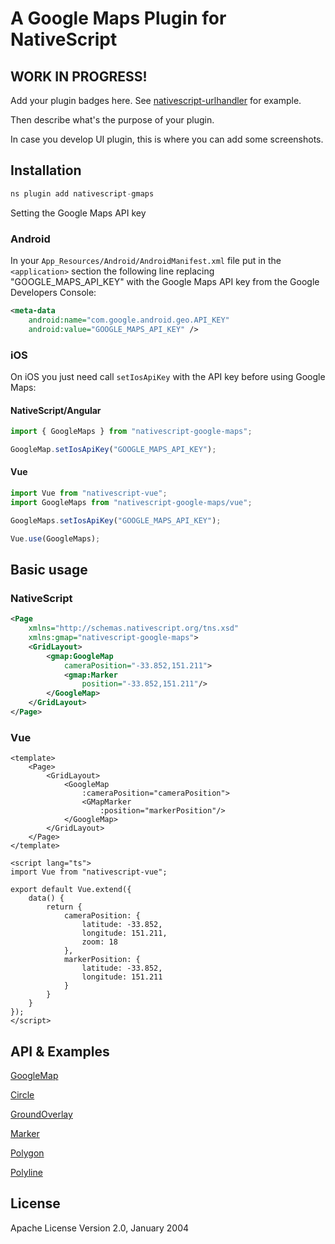 # A Google Maps Plugin for NativeScript

## WORK IN PROGRESS!

Add your plugin badges here. See [nativescript-urlhandler](https://github.com/hypery2k/nativescript-urlhandler) for example.

Then describe what's the purpose of your plugin. 

In case you develop UI plugin, this is where you can add some screenshots.

## Installation

```javascript
ns plugin add nativescript-gmaps
```

Setting the Google Maps API key

### Android

In your `App_Resources/Android/AndroidManifest.xml` file put in the `<application>` section the following line replacing "GOOGLE_MAPS_API_KEY" with the Google Maps API key from the Google Developers Console:

```xml
<meta-data
    android:name="com.google.android.geo.API_KEY"
    android:value="GOOGLE_MAPS_API_KEY" />
```

### iOS

On iOS you just need call `setIosApiKey` with the API key before using Google Maps:

#### NativeScript/Angular
	
```javascript
import { GoogleMaps } from "nativescript-google-maps";

GoogleMap.setIosApiKey("GOOGLE_MAPS_API_KEY");
```

#### Vue
	
```javascript
import Vue from "nativescript-vue";
import GoogleMaps from "nativescript-google-maps/vue";

GoogleMaps.setIosApiKey("GOOGLE_MAPS_API_KEY");

Vue.use(GoogleMaps);
```

## Basic usage 

### NativeScript

```xml
<Page
    xmlns="http://schemas.nativescript.org/tns.xsd"
    xmlns:gmap="nativescript-google-maps">
    <GridLayout>
        <gmap:GoogleMap
            cameraPosition="-33.852,151.211">
            <gmap:Marker
                position="-33.852,151.211"/>
        </GoogleMap>
    </GridLayout>
</Page>
```

### Vue
	
```vue
<template>
    <Page>
        <GridLayout>
            <GoogleMap
                :cameraPosition="cameraPosition">
                <GMapMarker
                    :position="markerPosition"/>
            </GoogleMap>
        </GridLayout>
    </Page>
</template>

<script lang="ts">
import Vue from "nativescript-vue";

export default Vue.extend({
    data() {
        return {
            cameraPosition: {
                latitude: -33.852,
                longitude: 151.211,
                zoom: 18
            },
            markerPosition: {
                latitude: -33.852,
                longitude: 151.211
            }
        }
    }
});
</script>
```

## API & Examples

[GoogleMap](./docs/GoogleMaps.md)

[Circle](./docs/Circle.md)

[GroundOverlay](./docs/GroundOverlay.md)

[Marker](./docs/Marker.md)

[Polygon](./docs/Polygon.md)

[Polyline](./docs/Polyline.md)
    
## License

Apache License Version 2.0, January 2004
